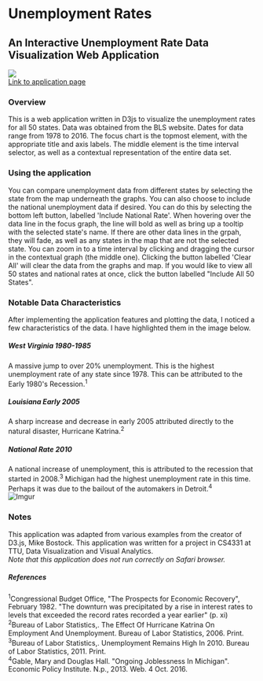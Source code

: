 # Unemployment Rates
## An Interactive Unemployment Rate Data Visualization Web Application 
[![](https://img.youtube.com/vi/X1pHHATD8mw/0.jpg)](https://www.youtube.com/watch?v=X1pHHATD8mw)<br/>
[Link to application page](https://dsalopek.github.io/UnemploymentRate-D3js/)
### Overview
This is a web application written in D3js to visualize the unemployment rates for all 50 states. Data was obtained from the BLS website. Dates for data range from 1978 to 2016.
The focus chart is the topmost element, with the appropriate title and axis labels. The middle element is the time interval selector, as well as a contextual representation of the entire data set.<br/>
### Using the application
You can compare unemployment data from different states by selecting the state from the map underneath the graphs. You can also choose to include the national unemployment data if desired. You can do this by selecting the bottom left button, labelled 'Include National Rate'. When hovering over the data line in the focus graph, the line will bold as well as bring up a tooltip with the selected state's name. If there are other data lines in the grpah, they will fade, as well as any states in the map that are not the selected state. You can zoom in to a time interval by clicking and dragging the cursor in the contextual graph (the middle one). Clicking the button labelled 'Clear All' will clear the data from the graphs and map. If you would like to view all 50 states and national rates at once, click the button labelled "Include All 50 States".<br/>
### Notable Data Characteristics
After implementing the application features and plotting the data, I noticed a few characteristics of the data. I have highlighted them in the image below.<br/>
##### West Virginia 1980-1985
A massive jump to over 20% unemployment. This is the highest unemployment rate of any state since 1978. This can be attributed to the Early 1980's Recession.<sup>1</sup>
##### Louisiana Early 2005
A sharp increase and decrease in early 2005 attributed directly to the natural disaster, Hurricane Katrina.<sup>2</sup>
##### National Rate 2010
A national increase of unemployment, this is attributed to the recession that started in 2008.<sup>3</sup> Michigan had the highest unemployment rate in this time. Perhaps it was due to the bailout of the automakers in Detroit.<sup>4</sup><br/>
![Imgur](http://i.imgur.com/eBBsjge.png)<br/>

### Notes
This application was adapted from various examples from the creator of D3.js, Mike Bostock. This application was written for a project in CS4331 at TTU, Data Visualization and Visual Analytics.<br/>
*Note that this application does not run correctly on Safari browser.*
##### References
<sup>1</sup>Congressional Budget Office, "The Prospects for Economic Recovery", February 1982. "The downturn was precipitated by a rise in interest rates to levels that exceeded the record rates recorded a year earlier" (p. xi)
<br/><sup>2</sup>Bureau of Labor Statistics,. The Effect Of Hurricane Katrina On Employment And Unemployment. Bureau of Labor Statistics, 2006. Print.
<br/><sup>3</sup>Bureau of Labor Statistics,. Unemployment Remains High In 2010. Bureau of Labor Statistics, 2011. Print.
<br/><sup>4</sup>Gable, Mary and Douglas Hall. "Ongoing Joblessness In Michigan". Economic Policy Institute. N.p., 2013. Web. 4 Oct. 2016.
